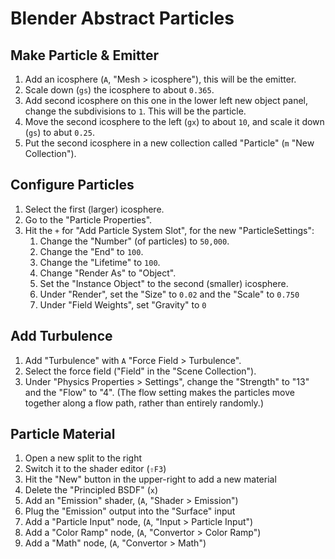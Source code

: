 # Blender Abstract Particles

## Make Particle & Emitter

1. Add an icosphere (`A`, "Mesh > icosphere"), this will be the emitter.
2. Scale down (`gs`) the icosphere to about `0.365`.
3. Add second icosphere on this one in the lower left new object panel, change the subdivisions to `1`. This will be the particle.
4. Move the second icosphere to the left (`gx`) to about `10`, and scale it down (`gs`) to abut `0.25`.
5. Put the second icosphere in a new collection called "Particle" (`m` "New Collection").

## Configure Particles

1. Select the first (larger) icosphere.
2. Go to the "Particle Properties".
3. Hit the `+` for "Add Particle System Slot", for the new "ParticleSettings":
	1. Change the "Number" (of particles) to `50,000`.
	2. Change the "End" to `100`.
	3. Change the "Lifetime" to `100`.
	4. Change "Render As" to "Object".
	5. Set the "Instance Object" to the second (smaller) icosphere.
	6. Under "Render", set the "Size" to `0.02` and the "Scale" to `0.750`
	7. Under "Field Weights", set "Gravity" to `0`

## Add Turbulence

1. Add "Turbulence" with `A` "Force Field > Turbulence".
2. Select the force field ("Field" in the "Scene Collection").
3. Under "Physics Properties > Settings", change the "Strength" to "13" and the "Flow" to "4". (The flow setting makes the particles move together along a flow path, rather than entirely randomly.)

## Particle Material

1. Open a new split to the right
2. Switch it to the shader editor (`⇧F3`)
3. Hit the "New" button in the upper-right to add a new material
4. Delete the "Principled BSDF" (`x`)
5. Add an "Emission" shader, (`A`, "Shader > Emission")
6. Plug the "Emission" output into the "Surface" input
7. Add a "Particle Input" node, (`A`, "Input > Particle Input")
8. Add a "Color Ramp" node, (`A`, "Convertor > Color Ramp")
9. Add a "Math" node, (`A`, "Convertor > Math")